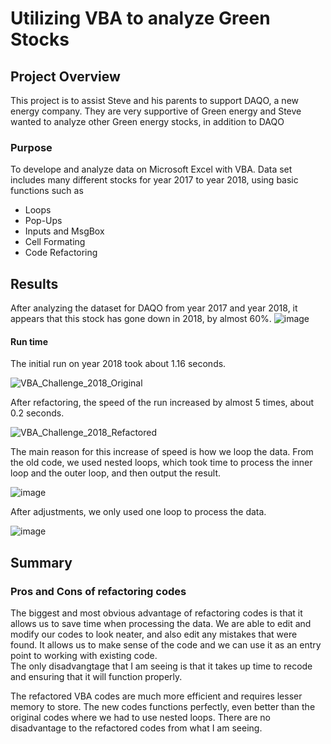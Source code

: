 # Utilizing VBA to analyze Green Stocks
## Project Overview
This project is to assist Steve and his parents to support DAQO, a new energy company. They are very supportive of Green energy and Steve wanted to analyze other Green energy stocks, in addition to DAQO
### Purpose
To develope and analyze data on Microsoft Excel with VBA. Data set includes many different stocks for year 2017 to year 2018, using basic functions such as 
- Loops
- Pop-Ups
- Inputs and MsgBox
- Cell Formating
- Code Refactoring

## Results
After analyzing the dataset for DAQO from year 2017 and year 2018, it appears that this stock has gone down in 2018, by almost 60%.
![image](https://user-images.githubusercontent.com/104419959/187312430-d9eae765-4e45-4e5a-9642-cee6ae7138b7.png)
#### Run time
The initial run on year 2018 took about 1.16 seconds.

![VBA_Challenge_2018_Original](https://user-images.githubusercontent.com/104419959/187312700-7cddf5f0-c82c-479e-966a-4c7517e12e77.png)

After refactoring, the speed of the run increased by almost 5 times, about 0.2 seconds.

![VBA_Challenge_2018_Refactored](https://user-images.githubusercontent.com/104419959/187312880-611b3f3d-cde8-480d-9b69-6ac3d6f90c6d.png)



The main reason for this increase of speed is how we loop the data. 
From the old code, we used nested loops, which took time to process the inner loop and the outer loop, and then output the result. 

![image](https://user-images.githubusercontent.com/104419959/187313225-542912ed-7122-42c9-9f6f-a2e5392efa19.png)

After adjustments, we only used one loop to process the data. 

![image](https://user-images.githubusercontent.com/104419959/187313328-b06a53fa-bc1a-4156-b412-a9c779afca44.png)

## Summary

### Pros and Cons of refactoring codes
The biggest and most obvious advantage of refactoring codes is that it allows us to save time when processing the data. We are able to edit and modify our codes to look neater, and also edit any mistakes that were found. It allows us to make sense of the code and we can use it as an entry point to working with existing code.  
The only disadvangtage that I am seeing is that it takes up time to recode and ensuring that it will function properly. 

The refactored VBA codes are much more efficient and requires lesser memory to store. The new codes functions perfectly, even better than the original codes where we had to use nested loops. There are no disadvantage to the refactored codes from what I am seeing. 
